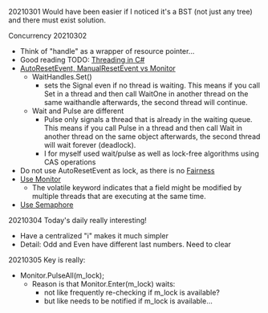 20210301 Would have been easier if I noticed it's a BST (not just any tree) and there must exist solution. 

Concurrency
20210302 
- Think of "handle" as a wrapper of resource pointer... 
- Good reading TODO: [Threading in C#](http://www.albahari.com/threading/part4.aspx#_Signaling_with_Wait_and_Pulse)
- [AutoResetEvent, ManualResetEvent vs Monitor](https://stackoverflow.com/questions/1717194/autoresetevent-manualresetevent-vs-monitor)
  - WaitHandles.Set()
    - sets the Signal even if no thread is waiting. This means if you call Set in a thread and then call WaitOne in another thread on the same waithandle afterwards, the second thread will continue. 
  - Wait and Pulse are different
    - Pulse only signals a thread that is already in the waiting queue. This means if you call Pulse in a thread and then call Wait in another thread on the same object afterwards, the second thread will wait forever (deadlock).
    - I for myself used wait/pulse as well as lock-free algorithms using CAS operations
- Do not use AutoResetEvent as lock, as there is no [Fairness](https://stackoverflow.com/questions/17273933/autoresetevent-as-a-lock-replacement-in-c)
- [Use Monitor](https://leetcode.com/problems/print-in-order/discuss/432149/C-Monitor)
  - The volatile keyword indicates that a field might be modified by multiple threads that are executing at the same time. 
- [Use Semaphore](https://leetcode.com/problems/print-in-order/discuss/856697/C-Semaphore-based-solution)

20210304 Today's daily really interesting!
- Have a centralized "i" makes it much simpler
- Detail: Odd and Even have different last numbers. Need to clear

20210305 Key is really:
- Monitor.PulseAll(m_lock);
  - Reason is that Monitor.Enter(m_lock) waits:
    - not like frequently re-checking if m_lock is available?
    - but like needs to be notified if m_lock is available...
        
